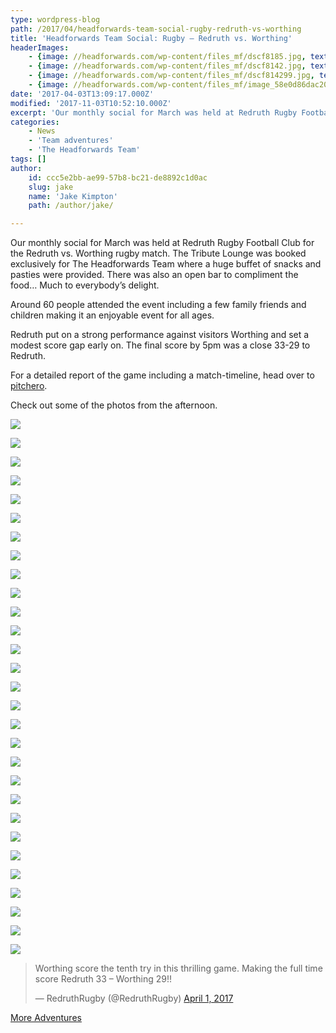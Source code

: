 ```yaml
---
type: wordpress-blog
path: /2017/04/headforwards-team-social-rugby-redruth-vs-worthing
title: 'Headforwards Team Social: Rugby – Redruth vs. Worthing'
headerImages:
    - {image: //headforwards.com/wp-content/files_mf/dscf8185.jpg, text: 'Headforwards Team Social: Rugby – Redruth vs. Worthing'}
    - {image: //headforwards.com/wp-content/files_mf/dscf8142.jpg, text: ""}
    - {image: //headforwards.com/wp-content/files_mf/dscf814299.jpg, text: ""}
    - {image: //headforwards.com/wp-content/files_mf/image_58e0d86dac205.jpg, text: ""}
date: '2017-04-03T13:09:17.000Z'
modified: '2017-11-03T10:52:10.000Z'
excerpt: 'Our monthly social for March was held at Redruth Rugby Football Club for the Redruth vs. Worthing rugby match. The Tribute Lounge was booked exclusively for The Headforwards Team where a huge buffet of snacks and pasties were provided. There was also an open bar to compliment the food… Much to everybody’s delight. Around 60 people …'
categories:
    - News
    - 'Team adventures'
    - 'The Headforwards Team'
tags: []
author:
    id: ccc5e2bb-ae99-57b8-bc21-de8892c1d0ac
    slug: jake
    name: 'Jake Kimpton'
    path: /author/jake/

---
```

Our monthly social for March was held at Redruth Rugby Football Club for the Redruth vs. Worthing rugby match. The Tribute Lounge was booked exclusively for The Headforwards Team where a huge buffet of snacks and pasties were provided. There was also an open bar to compliment the food… Much to everybody’s delight.

Around 60 people attended the event including a few family friends and children making it an enjoyable event for all ages.

Redruth put on a strong performance against visitors Worthing and set a modest score gap early on. The final score by 5pm was a close 33-29 to Redruth.

For a detailed report of the game including a match-timeline, head over to [pitchero](http://www.pitchero.com/clubs/redruth/teams/38088/match-centre/1-2146655).

Check out some of the photos from the afternoon.

<section class="gallery">

![](//headforwards.com/wp-content/uploads/2017/04/DSCF8067.jpg)

![](//headforwards.com/wp-content/uploads/2017/04/DSCF8066.jpg)

![](//headforwards.com/wp-content/uploads/2017/04/IMG_1768.jpg)

![](//headforwards.com/wp-content/uploads/2017/04/DSCF8073.jpg)

![](//headforwards.com/wp-content/uploads/2017/04/DSCF8078.jpg)

![](//headforwards.com/wp-content/uploads/2017/04/DSCF8069.jpg)

![](//headforwards.com/wp-content/uploads/2017/04/DSCF8080.jpg)

![](//headforwards.com/wp-content/uploads/2017/04/DSCF8083.jpg)

![](//headforwards.com/wp-content/uploads/2017/04/DSCF8096.jpg)

![](//headforwards.com/wp-content/uploads/2017/04/DSCF8098.jpg)

![](//headforwards.com/wp-content/uploads/2017/04/DSCF8152.jpg)

![](//headforwards.com/wp-content/uploads/2017/04/DSCF8104.jpg)

![](//headforwards.com/wp-content/uploads/2017/04/DSCF8095.jpg)

![](//headforwards.com/wp-content/uploads/2017/04/DSCF8112.jpg)

![](//headforwards.com/wp-content/uploads/2017/04/DSCF8121.jpg)

![](//headforwards.com/wp-content/uploads/2017/04/DSCF8160.jpg)

![](//headforwards.com/wp-content/uploads/2017/04/DSCF8137.jpg)

![](//headforwards.com/wp-content/uploads/2017/04/DSCF8199.jpg)

![](//headforwards.com/wp-content/uploads/2017/04/DSCF8150.jpg)

![](//headforwards.com/wp-content/uploads/2017/04/DSCF8193.jpg)

![](//headforwards.com/wp-content/uploads/2017/04/DSCF8133.jpg)

![](//headforwards.com/wp-content/uploads/2017/04/DSCF8142.jpg)

![](//headforwards.com/wp-content/uploads/2017/04/DSCF8166.jpg)

![](//headforwards.com/wp-content/uploads/2017/04/DSCF8193-1.jpg)

![](//headforwards.com/wp-content/uploads/2017/04/DSCF8205.jpg)

![](//headforwards.com/wp-content/uploads/2017/04/IMG_1757.jpg)

![](//headforwards.com/wp-content/uploads/2017/04/IMG_1765.jpg)

![](//headforwards.com/wp-content/uploads/2017/04/DSCF8208.jpg)

![](//headforwards.com/wp-content/uploads/2017/04/image_58e0d86dac205.jpg)

</section>

> Worthing score the tenth try in this thrilling game. Making the full time score Redruth 33 – Worthing 29!!
> 
> — RedruthRugby (@RedruthRugby) [April 1, 2017](https://twitter.com/RedruthRugby/status/848198416622641152)

[More Adventures](https://www.headforwards.com/category/team-adventures/)
